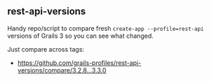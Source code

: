 rest-api-versions
---

Handy repo/script to compare fresh `create-app --profile=rest-api` versions of Grails 3 so you can see what changed.

Just compare across tags:
* <https://github.com/grails-profiles/rest-api-versions/compare/3.2.8...3.3.0>
